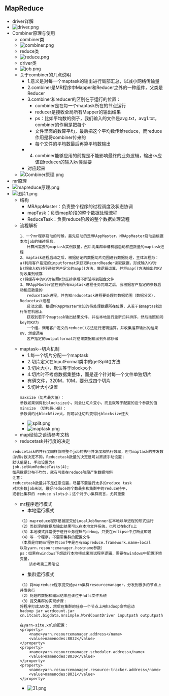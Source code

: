 ## MapReduce
* driver详解
* ![driver.png](https://upload-images.jianshu.io/upload_images/14467401-7a3b041774152a10.png?imageMogr2/auto-orient/strip%7CimageView2/2/w/1240)
* Combiner原理与使用
	* combiner类
	* ![combiner.png](https://upload-images.jianshu.io/upload_images/14467401-0380f3d766237990.png?imageMogr2/auto-orient/strip%7CimageView2/2/w/1240)
	* reduce类
	* ![reduce.png](https://upload-images.jianshu.io/upload_images/14467401-32d6d9127c8685a9.png?imageMogr2/auto-orient/strip%7CimageView2/2/w/1240)
	* driver类
	* ![job.png](https://upload-images.jianshu.io/upload_images/14467401-f720b78a286aa791.png?imageMogr2/auto-orient/strip%7CimageView2/2/w/1240)
	* 关于combiner的几点说明
		* 1.意义是对每一个maptask的输出进行局部汇总，以减小网络传输量
		* 2.combiner是MR程序中Mapper和Reducer之外的一种组件，父类是Reducer
		* 3.combiner和reducer的区别在于运行的位置：
			* combiner是在每一个maptask所在的节点运行
			* reducer是接收全局所有Mapper的输出结果
			* ps：比如平均数的例子，我们输入的文件是avg.txt，avg1.txt，combiner的作用是把每个
			* 文件里面的数算平均，最后把这个平均数传给reduce，而reduce作用是将combiner传来的
			* 每个文件的平均数最后再算平均数输出
		* 4. combiner能够应用的前提是不能影响最终的业务逻辑，输出kv应该跟reducer的输入kv类型要
		* 对应起来
	* ![Combiner原理.png](https://upload-images.jianshu.io/upload_images/14467401-057ed3bdf5f64e44.png?imageMogr2/auto-orient/strip%7CimageView2/2/w/1240)
* mr原理
* ![mapreduce原理.png](https://upload-images.jianshu.io/upload_images/14467401-acebf77302455a22.png?imageMogr2/auto-orient/strip%7CimageView2/2/w/1240)
* ![图片1.png](https://upload-images.jianshu.io/upload_images/14467401-260a2f61c82bfddc.png?imageMogr2/auto-orient/strip%7CimageView2/2/w/1240)	
	* 结构
		* MRAppMaster：负责整个程序的过程调度及状态协调
		* mapTask：负责map阶段的整个数据处理流程
		* ReduceTask：负责reduce阶段的整个数据处理流程
	* 流程解析
		```
		1、一个mr程序启动的时候，最先启动的是MRAppMaster，MRAppMaster启动后根据本次job的描述信息，
		   计算出需要的maptask实例数量，然后向集群申请机器启动相应数量的maptask进程
		2、maptask进程启动之后，根据给定的数据切片范围进行数据处理，主体流程为：
		a)利用客户指定的inputformat来获取RecordReader读取数据，形成输入KV对
		b)将输入KV对传递给客户定义的map()方法，做逻辑运算，并将map()方法输出的KV对收集到缓存
		c)将缓存中的KV对按照K分区排序后不断溢写到磁盘文件
		3、MRAppMaster监控到所有maptask进程任务完成之后，会根据客户指定的参数启动相应数量的
		   reducetask进程，并告知reducetask进程要处理的数据范围（数据分区），Reducetask进程
		   启动之后，根据MRAppMaster告知的待处理数据所在位置，从若干台maptask运行所在机器上
		   获取到若干个maptask输出结果文件，并在本地进行重新归并排序，然后按照相同key的KV为
		   一个组，调用客户定义的reduce()方法进行逻辑运算，并收集运算输出的结果KV，然后调用
		   客户指定的outputformat将结果数据输出到外部存储
		```
	* maptask--切片机制
		* 1.每一个切片分配一个maptask
		* 2.切片定义在InputFormat类中的getSplit()方法
		* 3.切片大小，默认等于block大小
		* 4.切片时不考虑数据集整体，而是逐个针对每一个文件单独切片
		* 有俩文件，320M，10M，要分成四个切片
		* 5.切片大小设置
		```
		maxsize（切片最大值）：
		参数如果调得比blocksize小，则会让切片变小，而且就等于配置的这个参数的值
		minsize （切片最小值）：
		参数调的比blockSize大，则可以让切片变得比blocksize还大
		```
		* ![split.png](https://upload-images.jianshu.io/upload_images/14467401-cf744aac83c41829.png?imageMogr2/auto-orient/strip%7CimageView2/2/w/1240)
		* ![maptask.png](https://upload-images.jianshu.io/upload_images/14467401-92476927a70d5e8f.png?imageMogr2/auto-orient/strip%7CimageView2/2/w/1240)
	* map经验之谈请参考文档
	* reducetask并行度的决定
	```
	reducetask的并行度同样影响整个job的执行并发度和执行效率，但与maptask的并发数
	由切片数决定不同，Reducetask数量的决定是可以直接手动设置：
	默认值是1，手动设置为4
	job.setNumReduceTasks(4);
	如果数据分布不均匀，就有可能在reduce阶段产生数据倾斜
	注意： 
	reducetask数量并不是任意设置，尽量不要运行太多的reduce task
	对大多数job来说，最好reduce的个数最多和集群中的reduce持平，
	或者比集群的 reduce slots小；这个对于小集群而言，尤其重要
	```
	* mr程序运行模式
		* 本地运行模式
		```
		（1）mapreduce程序是被提交给LocalJobRunner在本地以单进程的形式运行
		（2）而处理的数据及输出结果可以在本地文件系统，也可以在hdfs上
		（3）本地模式非常便于进行业务逻辑的debug，只要在eclipse中打断点即可
		（4）写一个程序，不要带集群的配置文件
		（本质是你的mr程序的conf中是否有mapreduce.framework.name=local
		以及yarn.resourcemanager.hostname参数）
		ps：如果在windows下想运行本地模式来测试程序逻辑，需要在windows中配置环境变量，
		    请参考第三周笔记
		```
		* 集群运行模式
		```
		（1）将mapreduce程序提交给yarn集群resourcemanager，分发到很多的节点上并发执行
		（2）处理的数据和输出结果应该位于hdfs文件系统
		（3）提交集群的实现步骤：
		将程序打成JAR包，然后在集群的任意一个节点上用hadoop命令启动
		hadoop jar wordcount.jar cn.itcast.bigdata.mrsimple.WordCountDriver inputpath outputpath
		
		在yarn-site.xml的配置：
		<property>
			<name>yarn.resourcemanager.address</name>
			<value>namenodes:8032</value>
		</property>
		<property>
			<name>yarn.resourcemanager.scheduler.address</name>
			<value>namenodes:8030</value>
		</property>
		<property>
			<name>yarn.resourcemanager.resource-tracker.address</name>
			<value>namenodes:8031</value>
		</property>		
		```
		* ![31.png](https://upload-images.jianshu.io/upload_images/14467401-229fafd58b850844.png?imageMogr2/auto-orient/strip%7CimageView2/2/w/1240)

	
	
		
		
		
		
		
		
		
		
		
		
		
		
		
		
		
		